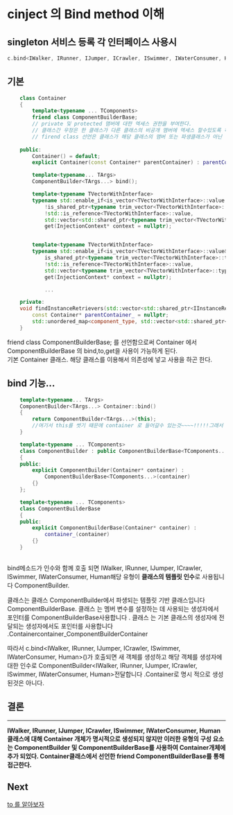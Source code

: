 # cinject 의 Bind method 이해
## singleton 서비스 등록 각 인터페이스 사용시
```c++
c.bind<IWalker, IRunner, IJumper, ICrawler, ISwimmer, IWaterConsumer, Human>().to<Human>().inSingletonScope();
```
## 기본
```c++
	class Container
	{
		template<typename ... TComponents>
		friend class ComponentBuilderBase;
        // private 및 protected 맴버에 대한 엑세스 권한을 부여한다.
        // 클래스간 우정은 한 클래스가 다른 클래스의 비공개 맴버에 엑세스 할수있도록 하는 C++ 의 메커니즘이다, 
        // firend class 선언은 클래스가 해당 클래스의 맴버 또는 파생클래스가 아닌 경우에도 클래스가 다른 클래스의 전용 및 보호 맴버에 엑세스 할 수있음을 선언하는방법
        
	public:
		Container() = default;
		explicit Container(const Container* parentContainer) : parentContainer_(parentContainer) {}

        template<typename... TArgs>
		ComponentBuilder<TArgs...> bind();

        template<typename TVectorWithInterface>
		typename std::enable_if<is_vector<TVectorWithInterface>::value &&
			!is_shared_ptr<typename trim_vector<TVectorWithInterface>::type>::value &&
			!std::is_reference<TVectorWithInterface>::value,
			std::vector<std::shared_ptr<typename trim_vector<TVectorWithInterface>::type>>>::type
			get(InjectionContext* context = nullptr);


        template<typename TVectorWithInterface>
		typename std::enable_if<is_vector<TVectorWithInterface>::value&&
			is_shared_ptr<typename trim_vector<TVectorWithInterface>::type>::value &&
			!std::is_reference<TVectorWithInterface>::value,
			std::vector<typename trim_vector<TVectorWithInterface>::type>>::type
			get(InjectionContext* context = nullptr);

            ...

    private:
    void findInstanceRetrievers(std::vector<std::shared_ptr<IInstanceRetriever>>& instanceRetrievers, const component_type& type) const;
		const Container* parentContainer_ = nullptr;
		std::unordered_map<component_type, std::vector<std::shared_ptr<IInstanceRetriever>>, component_type_hash> registrations_;
    }
```
friend class ComponentBuilderBase; 를 선언함으로써 Container 에서 ComponentBuilderBase 의 bind,to,get을 사용이 가능하게 된다.  
기본 Container 클래스. 해당 클래스를 이용해서 의존성에 넣고 사용을 하곤 한다.

## bind 기능...
```c++
	template<typename... TArgs>
	ComponentBuilder<TArgs...> Container::bind()
	{
		return ComponentBuilder<TArgs...>(this);
		//여기서 this를 썻기 떄문에 container 로 들어갈수 있는것~~~~!!!!!그래서 객체 그자체가 되는것... 명심
	}

    template<typename ... TComponents>
	class ComponentBuilder : public ComponentBuilderBase<TComponents...>
	{
	public:
		explicit ComponentBuilder(Container* container) :
			ComponentBuilderBase<TComponents...>(container)
		{}
	};

    template<typename ... TComponents>
	class ComponentBuilderBase
	{
	public:
		explicit ComponentBuilderBase(Container* container) :
			container_(container)
		{}
    }
    
```
 bind메소드가 인수와 함께 호출 되면 IWalker, IRunner, IJumper, ICrawler, ISwimmer, IWaterConsumer, Human해당 유형이 **클래스의 템플릿 인수**로 사용됩니다 ComponentBuilder.

클래스는 클래스 ComponentBuilder에서 파생되는 템플릿 기반 클래스입니다 ComponentBuilderBase. 클래스 는 멤버 변수를 설정하는 데 사용되는 생성자에서 포인터를 ComponentBuilderBase사용합니다 . 클래스 는 기본 클래스의 생성자에 전달되는 생성자에서도 포인터를 사용합니다 .Containercontainer_ComponentBuilderContainer

따라서 c.bind<IWalker, IRunner, IJumper, ICrawler, ISwimmer, IWaterConsumer, Human>()가 호출되면 새 객체를 생성하고 해당 객체를 생성자에 대한 인수로 ComponentBuilder<IWalker, IRunner, IJumper, ICrawler, ISwimmer, IWaterConsumer, Human>전달합니다 .Container로 명시 적으로 생성 된것은 아니다. 

## 결론
---
**IWalker, IRunner, IJumper, ICrawler, ISwimmer, IWaterConsumer, Human 클래스에 대해 Container 개체가 명시적으로 생성되지 않지만 이러한 유형의 구성 요소는 ComponentBuilder 및 ComponentBuilderBase를 사용하여 Container개체에 추가 되었다. Container클래스에서 선언한 friend ComponentBuilderBase를 통해 접근한다.** 

## Next
[to 를 알아보자 ](/Language/C%2B%2B/C%2B%2B/DependencyInjection/cinject_Code_to.md)